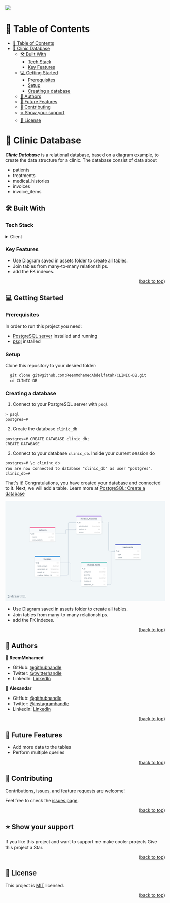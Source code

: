 ![](https://img.shields.io/badge/Microverse-blueviolet)
<a name="readme-top"></a>

# 📗 Table of Contents

- [📗 Table of Contents](#-table-of-contents)
- [📖 Clinic Database ](#-vet-clinic-database-)
  - [🛠 Built With ](#-built-with-)
    - [Tech Stack ](#tech-stack-)
    - [Key Features ](#key-features-)
  - [💻 Getting Started ](#-getting-started-)
    - [Prerequisites](#prerequisites)
    - [Setup](#setup)
    - [Creating a database ](#creating-a-database-)
  - [👥 Authors ](#-authors-)
  - [🔭 Future Features ](#-future-features-)
  - [🤝 Contributing ](#-contributing-)
  - [⭐️ Show your support ](#️-show-your-support-)
  - [📝 License ](#-license-)

<!-- PROJECT DESCRIPTION -->

# 📖  Clinic Database <a name="about-project"></a>

_**Clinic Database**_ is a relational database, based on a diagram example, to create the data structure for a clinic. The database consist of data about
- patients
- treatments
- medical_histories 
- invoices
- invoice_items

## 🛠 Built With <a name="built-with"></a>

### Tech Stack <a name="tech-stack"></a>

<details>
  <summary>Client</summary>
  <ul>
    <li><a href="https://www.postgresql.org/">PostgreSQL</a></li>
  </ul>
</details>

<!-- Features -->

### Key Features <a name="key-features"></a>

- Use Diagram saved in assets folder to create all tables.
- Join tables from many-to-many relationships.
- add the FK indexes.

<p align="right">(<a href="#readme-top">back to top</a>)</p>


<!-- GETTING STARTED -->

## 💻 Getting Started <a name="getting-started"></a>

### Prerequisites

In order to run this project you need:

- [PostgreSQL server](https://www.postgresql.org/) installed and running
- [psql](https://www.postgresql.org/docs/current/app-psql.html) installed

### Setup

Clone this repository to your desired folder:

```
  git clone git@github.com:ReemMohamedAbdelfatah/CLINIC-DB.git
  cd CLINIC-DB
```

### Creating a database <a name="creating-a-database"></a>

1. Connect to your PostgreSQL server with `psql`

```
> psql
postgres=#
```

2. Create the database `clinic_db`

```
postgres=# CREATE DATABASE clinic_db;
CREATE DATABASE
```

3. Connect to your database `clinic_db`. Inside your current session do

```
postgres=# \c clininc_db
You are now connected to database "clinic_db" as user "postgres".
clinic_db=#
```

That's it! Congratulations, you have created your database and connected to it. Next, we will add a table. Learn more at [PostgreSQL: Create a database](https://www.postgresql.org/docs/current/sql-createdatabase.html)

![alt Diagram](.\assets\clinic_diagram.png)

- Use Diagram saved in assets folder to create all tables.
- Join tables from many-to-many relationships.
- add the FK indexes.


<p align="right">(<a href="#readme-top">back to top</a>)</p>

<!-- AUTHORS -->

## 👥 Authors <a name="authors"></a>
👤 **ReemMohamed**

- GitHub: [@githubhandle](https://github.com/ReemMohamedAbdelfatah)
- Twitter: [@twitterhandle](https://twitter.com/ReemMoh67016126)
- LinkedIn: [LinkedIn](https://www.linkedin.com/in/reemmuhammad/)

👤 **Alexandar**

- GitHub: [@githubhandle](https://github.com/alexiscyber14)
- Twitter: [@instagramhandle](https://www.instagram.com/alexiscyber14/)
- LinkedIn: [LinkedIn](https://www.linkedin.com/in/alex-software/)

<p align="right">(<a href="#readme-top">back to top</a>)</p>

<!-- FUTURE FEATURES -->

## 🔭 Future Features <a name="future-features"></a>

- Add more data to the tables
- Perform multiple queries

<p align="right">(<a href="#readme-top">back to top</a>)</p>

<!-- CONTRIBUTING -->

## 🤝 Contributing <a name="contributing"></a>

Contributions, issues, and feature requests are welcome!

Feel free to check the [issues page](https://github.com/ReemMohamedAbdelfatah/VetClinic-DB/issues).

<p align="right">(<a href="#readme-top">back to top</a>)</p>

<!-- SUPPORT -->

## ⭐️ Show your support <a name="support"></a>

If you like this project and want to support me make cooler projects Give this project a Star.

<p align="right">(<a href="#readme-top">back to top</a>)</p>

<!-- LICENSE -->

## 📝 License <a name="license"></a>

This project is [MIT](./LICENSE) licensed.

<p align="right">(<a href="#readme-top">back to top</a>)</p>
